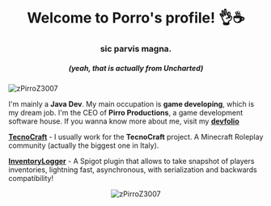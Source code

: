 <h1 align="center">Welcome to Porro's profile! 👌☕</h1>
<h3 align="center">sic parvis magna.</h1>
<h5 align="center">(yeah, that is actually from Uncharted)</h5>

<p align="left"> <img src="https://komarev.com/ghpvc/?username=zPirroZ3007" alt="zPirroZ3007" /> </p>

I'm mainly a **Java Dev**. My main occupation is **game developing**, which is my dream job.
I'm the CEO of **Pirro Productions**, a game development software house.
If you wanna know more about me, visit my [**devfolio**](https://www.pirro.me)

[**TecnoCraft**](https://github.com/TecnoCraftNet) - I usually work for the **TecnoCraft** project. A Minecraft Roleplay community (actually the biggest one in Italy).

[**InventoryLogger**](https://github.com/zPirroZ3007/InventoryLogger) - A Spigot plugin that allows to take snapshot of players inventories, lightning fast, asynchronous, with serialization and backwards compatibility!


<p align="center"><img src="https://github-readme-stats.vercel.app/api?username=zPirroZ3007&show_icons=true&count_private=true" alt="zPirroZ3007" /></p>
